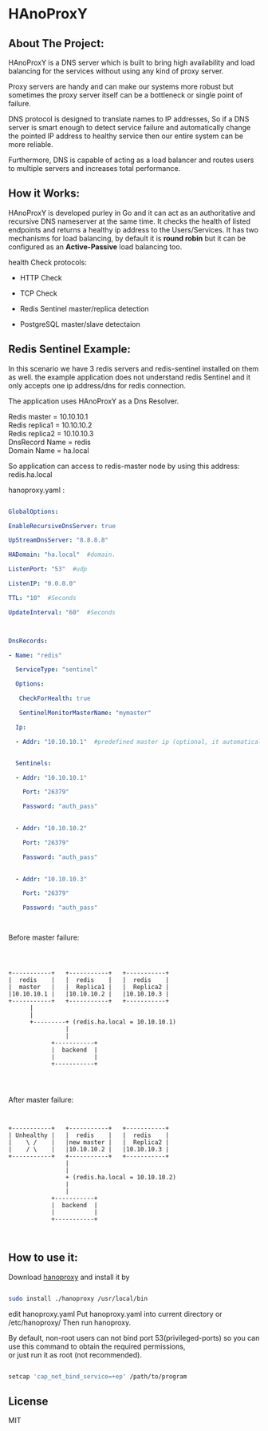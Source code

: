 # HAnoProxY

## About The Project:

HAnoProxY is a DNS server which is built to bring high availability and load balancing for the services without using any kind of proxy server.

  

Proxy servers are handy and can make our systems more robust but sometimes the proxy server itself can be a bottleneck or single point of failure.

  

DNS protocol is designed to translate names to IP addresses, So if a DNS server is smart enough to detect service failure and automatically change the pointed IP address to healthy service then our entire system can be more reliable.

Furthermore, DNS is capable of acting as a load balancer and routes users to multiple servers and increases total performance.

  

## How it Works:

  

HAnoProxY is developed purley in Go and it can act as an authoritative and recursive DNS nameserver at the same time. It checks the health of listed endpoints and returns a healthy ip address to the Users/Services. It has two mechanisms for load balancing, by default it is **round robin** but it can be configured as an **Active-Passive** load balancing too.

health Check protocols:

-   HTTP Check
    
-   TCP Check
    
-   Redis Sentinel master/replica detection
    
-   PostgreSQL master/slave detectaion
    

  
  

## Redis Sentinel Example:

In this scenario we have 3 redis servers and redis-sentinel installed on them as well. the example application does not understand redis Sentinel and it only accepts one ip address/dns for redis connection.

The application uses HAnoProxY as a Dns Resolver.

  
  

Redis master = 10.10.10.1   
Redis replica1 = 10.10.10.2   
Redis replica2 = 10.10.10.3   
DnsRecord Name = redis   
Domain Name = ha.local   



So application can access to redis-master node by using this address:   
redis.ha.local

  
  

hanoproxy.yaml :

  

```yaml

GlobalOptions:

EnableRecursiveDnsServer: true

UpStreamDnsServer: "8.8.8.8"

HADomain: "ha.local"  #domain.

ListenPort: "53"  #udp

ListenIP: "0.0.0.0"

TTL: "10"  #Seconds

UpdateInterval: "60"  #Seconds



DnsRecords:

- Name: "redis"

  ServiceType: "sentinel"

  Options:

   CheckForHealth: true

   SentinelMonitorMasterName: "mymaster"

  Ip:

  - Addr: "10.10.10.1"  #predefined master ip (optional, it automatically detected by server)


  Sentinels:

  - Addr: "10.10.10.1"

    Port: "26379"

    Password: "auth_pass"
    

  - Addr: "10.10.10.2"

    Port: "26379"

    Password: "auth_pass"
    

  - Addr: "10.10.10.3"

    Port: "26379"

    Password: "auth_pass"

  

```

Before master failure:

```



+-----------+   +-----------+   +-----------+
|  redis    |   |  redis    |   |  redis    |
|  master   |   |  Replica1 |   |  Replica2 |
|10.10.10.1 |   |10.10.10.2 |   |10.10.10.3 |
+-----------+   +-----------+   +-----------+
      |
      |
      +---------+ (redis.ha.local = 10.10.10.1)
                |
                |
            +-----------+
            |  backend  |
            |           |
            +-----------+




```

After master failure:

```


+-----------+   +-----------+   +-----------+
| Unhealthy |   |  redis    |   |  redis    |
|    \ /    |   |new master |   |  Replica2 |
|    / \    |   |10.10.10.2 |   |10.10.10.3 |
+-----------+   +-----------+   +-----------+
                |               
                |   
                + (redis.ha.local = 10.10.10.2)
                |
                |
            +-----------+
            |  backend  |
            |           |
            +-----------+



```

## How to use it:

  

Download [hanoproxy](https://github.com/Abbas-gheydi/hanoproxy/releases) and install it by

```bash

sudo install ./hanoproxy /usr/local/bin

```

edit hanoproxy.yaml
Put hanoproxy.yaml into current directory or /etc/hanoproxy/
Then run hanoproxy.

By default, non-root users can not bind port 53(privileged-ports) so you can use this command to obtain the required permissions,   
or just run it as root (not recommended).


```bash

setcap 'cap_net_bind_service=+ep' /path/to/program

```

## License

MIT
